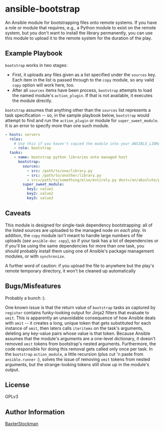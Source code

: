 ansible-bootstrap
=================

An Ansible module for bootstrapping files onto remote systems.  If you have a
role or module that requires, e.g., a Python module to exist on the remote
system, but you don't want to install the library permanently, you can use this
module to upload it to the remote system for the duration of the play.

Example Playbook
----------------

`bootstrap` works in two stages:

- First, it uploads any files given as a list specified under the `sources`
  key.  Each item in the list is passed through to the `copy` module, so any
  valid `copy` option will work here, too.
- After all `sources` items have been process, `bootstrap` attempts to load the
  named module's `action_plugin`.  If that is not available, it executes the
  module directly.

`bootstrap` assumes that anything other than the `sources` list represents a
task specification -- so, in the sample playbook below, `bootstrap` would
attempt to find and run the `action_plugin` or module for `super_sweet_module`.
It is an error to specify more than one such module.

```yaml
- hosts: servers
  roles:
    # Use this if you haven't copied the module into your ANSIBLE_LIBRARY
    - role: bootstrap
  tasks:
    - name: bootstrap python libraries onto managed host
      bootstrap:
        sources:
          - src: /path/to/one/library.py
          - src: /path/to/another/library.py
          - src=/path/to/something/else/entirely.py dest=/an/absolute/path
        super_sweet_module:
          key1: value1
          key2: value2
          key3: value3
```

Caveats
-------

This module is designed for single-task dependency bootstrapping: all of the
listed sources are uploaded to the managed node on *each play*.  In addition,
the `copy` module isn't meant to handle large numbers of file uploads (_see_
`ansible-doc copy`), so if your task has a lot of dependencies or if you'll be
using the same dependencies for more than one task, you should probably install
them using one of Ansible's package management modules, or with `synchronize`.

A further word of caution: if you upload the file to anywhere but the play's
remote temporary directory, it won't be cleaned up automatically


Bugs/Misfeatures
----------------

Probably a bunch :).

One known issue is that the return value of `bootstrap` tasks as captured by
`register` contains funky-looking output for Jinja2 filters that evaluate to
`omit`.  This is apparently an unavoidable consequence of how Ansible deals
with `omit` -- it creates a long, unique token that gets substituted for each
instance of `omit`, then laters calls `iteritems` on the task's arguments,
deleting any key-value pairs whose value is that token.  Because Ansible
assumes that the module's arguments are a one-level dictionary, it doesn't
removed `omit` tokens from bootstrap's nested arguments.  Furthermore, the code
responsible for doing this removal gets called only once per task.  In the
`bootstrap` `action_module`, a little recursion (plus cut 'n paste from
`ansible.runner` :), solves the issue of removing `omit` tokens from nested
arguments, but the strange-looking tokens still show up in the module's output.

License
-------

GPLv3

Author Information
------------------

[BaxterStockman](https://github.com/BaxterStockman)
